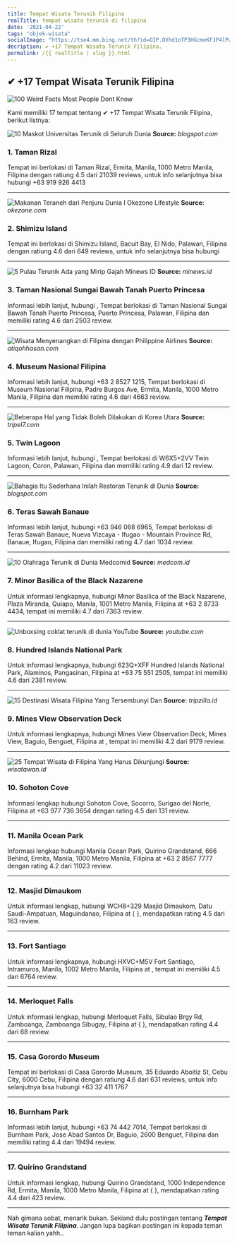 ```yaml
---
title: Tempat Wisata Terunik Filipina
realTitle: tempat wisata terunik di filipina
date: '2021-04-22'
tags: "objek-wisata"
socialImage: "https://tse4.mm.bing.net/th?id=OIP.QVhd1oTP3HGcmeKFJP4lPwHaEO&amp;pid=15.1"
decription: ✔ +17 Tempat Wisata Terunik Filipina.
permalink: /{{ realTitle | slug }}.html
---
```


## ✔ +17 Tempat Wisata Terunik Filipina

![100 Weird Facts Most People Dont Know](https://www.factinate.com/wp-content/uploads/2018/02/taco.jpg)



Kami memiliki 17 tempat tentang ✔ +17 Tempat Wisata Terunik Filipina, berikut listnya:



![10 Maskot Universitas Terunik di Seluruh Dunia](https://tse3.mm.bing.net/th?id=OIP.c32KzktQkkJJS2gEtKmvrgAAAA&amp;pid=15.1)
**Source:** _blogspot.com_


### 1. Taman Rizal



Tempat ini berlokasi di Taman Rizal, Ermita, Manila, 1000 Metro Manila, Filipina dengan ratiung 4.5 dari 21039 reviews, untuk info selanjutnya bisa hubungi +63 919 926 4413

---


![Makanan Teraneh dari Penjuru Dunia I  Okezone Lifestyle](https://tse4.mm.bing.net/th?id=OIP.JZqdTB7TMEIkdFAAqf3negHaEE&amp;pid=15.1)
**Source:** _okezone.com_


### 2. Shimizu Island



Tempat ini berlokasi di Shimizu Island, Bacuit Bay, El Nido, Palawan, Filipina dengan ratiung 4.6 dari 649 reviews, untuk info selanjutnya bisa hubungi 

---


![5 Pulau Terunik Ada yang Mirip Gajah  Minews ID](https://tse1.mm.bing.net/th?id=OIP.OhqrLGZy0NDeMZLICpfO8AHaJQ&amp;pid=15.1)
**Source:** _minews.id_


### 3. Taman Nasional Sungai Bawah Tanah Puerto Princesa



Informasi lebih lanjut, hubungi , Tempat berlokasi di Taman Nasional Sungai Bawah Tanah Puerto Princesa, Puerto Princesa, Palawan, Filipina dan memiliki rating 4.6 dari 2503 review.

---


![Wisata Menyenangkan di Filipina dengan Philippine Airlines](https://tse3.mm.bing.net/th?id=OIP.QULDEDnTuzgJX0-uCS3QsQHaFe&amp;pid=15.1)
**Source:** _atiqohhasan.com_


### 4. Museum Nasional Filipina



Informasi lebih lanjut, hubungi +63 2 8527 1215, Tempat berlokasi di Museum Nasional Filipina, Padre Burgos Ave, Ermita, Manila, 1000 Metro Manila, Filipina dan memiliki rating 4.6 dari 4663 review.

---


![Beberapa Hal yang Tidak Boleh Dilakukan di Korea Utara](https://tse3.mm.bing.net/th?id=OIP.H5jKAtdWoc0zVWxiNoK2kgHaE2&amp;pid=15.1)
**Source:** _tripel7.com_


### 5. Twin Lagoon



Informasi lebih lanjut, hubungi , Tempat berlokasi di W6X5+2VV Twin Lagoon, Coron, Palawan, Filipina dan memiliki rating 4.9 dari 12 review.

---


![Bahagia Itu Sederhana Inilah Restoran Terunik di Dunia](https://tse4.mm.bing.net/th?id=OIP.lCnaxhi8tvRJFPUZdlupPgHaFj&amp;pid=15.1)
**Source:** _blogspot.com_


### 6. Teras Sawah Banaue



Informasi lebih lanjut, hubungi +63 946 068 6965, Tempat berlokasi di Teras Sawah Banaue, Nueva Vizcaya - Ifugao - Mountain Province Rd, Banaue, Ifugao, Filipina dan memiliki rating 4.7 dari 1034 review.

---


![10 Olahraga Terunik di Dunia  Medcomid](https://tse4.mm.bing.net/th?id=OIP.re4lnP-DV1sTmTn75OG0kwHaEL&amp;pid=15.1)
**Source:** _medcom.id_


### 7. Minor Basilica of the Black Nazarene



Untuk informasi lengkapnya, hubungi Minor Basilica of the Black Nazarene, Plaza Miranda, Quiapo, Manila, 1001 Metro Manila, Filipina at +63 2 8733 4434, tempat ini memiliki 4.7 dari 7363 review.

---


![Unboxsing coklat terunik di dunia  YouTube](https://tse4.mm.bing.net/th?id=OIP.82iAd8mnJR6MrvzaUfZY7AHaEK&amp;pid=15.1)
**Source:** _youtube.com_


### 8. Hundred Islands National Park



Untuk informasi lengkapnya, hubungi 623Q+XFF Hundred Islands National Park, Alaminos, Pangasinan, Filipina at +63 75 551 2505, tempat ini memiliki 4.6 dari 2381 review.

---


![15 Destinasi Wisata Filipina Yang Tersembunyi Dan ](https://tse4.mm.bing.net/th?id=OIP.7YAJSBmBinkIbPm7DxLnHgHaJQ&amp;pid=15.1)
**Source:** _tripzilla.id_


### 9. Mines View Observation Deck



Untuk informasi lengkapnya, hubungi Mines View Observation Deck, Mines View, Baguio, Benguet, Filipina at , tempat ini memiliki 4.2 dari 9179 review.

---


![25 Tempat Wisata di Filipina Yang Harus Dikunjungi](https://tse4.mm.bing.net/th?id=OIP.VLGv-4O4SG_lu_Ao0qZeVAHaFa&amp;pid=15.1)
**Source:** _wisatawan.id_


### 10. Sohoton Cove



Informasi lengkap hubungi Sohoton Cove, Socorro, Surigao del Norte, Filipina at +63 977 736 3654 dengan rating 4.5 dari 131 review.

---


### 11. Manila Ocean Park



Informasi lengkap hubungi Manila Ocean Park, Quirino Grandstand, 666 Behind, Ermita, Manila, 1000 Metro Manila, Filipina at +63 2 8567 7777 dengan rating 4.2 dari 11023 review.

---


### 12. Masjid Dimaukom



Untuk informasi lengkap, hubungi WCH8+329 Masjid Dimaukom, Datu Saudi-Ampatuan, Maguindanao, Filipina at {  }, mendapatkan rating 4.5 dari 163 review.

---


### 13. Fort Santiago



Untuk informasi lengkapnya, hubungi HXVC+M5V Fort Santiago, Intramuros, Manila, 1002 Metro Manila, Filipina at , tempat ini memiliki 4.5 dari 6764 review.

---


### 14. Merloquet Falls



Untuk informasi lengkap, hubungi Merloquet Falls, Sibulao Brgy Rd, Zamboanga, Zamboanga Sibugay, Filipina at {  }, mendapatkan rating 4.4 dari 68 review.

---


### 15. Casa Gorordo Museum



Tempat ini berlokasi di Casa Gorordo Museum, 35 Eduardo Aboitiz St, Cebu City, 6000 Cebu, Filipina dengan ratiung 4.6 dari 631 reviews, untuk info selanjutnya bisa hubungi +63 32 411 1767

---


### 16. Burnham Park



Informasi lebih lanjut, hubungi +63 74 442 7014, Tempat berlokasi di Burnham Park, Jose Abad Santos Dr, Baguio, 2600 Benguet, Filipina dan memiliki rating 4.4 dari 19494 review.

---


### 17. Quirino Grandstand



Untuk informasi lengkap, hubungi Quirino Grandstand, 1000 Independence Rd, Ermita, Manila, 1000 Metro Manila, Filipina at {  }, mendapatkan rating 4.4 dari 423 review.

---









Nah gimana sobat, menarik bukan. Sekiand dulu postingan tentang ***Tempat Wisata Terunik Filipina***. Jangan lupa bagikan postingan ini kepada teman teman kalian yahh..
